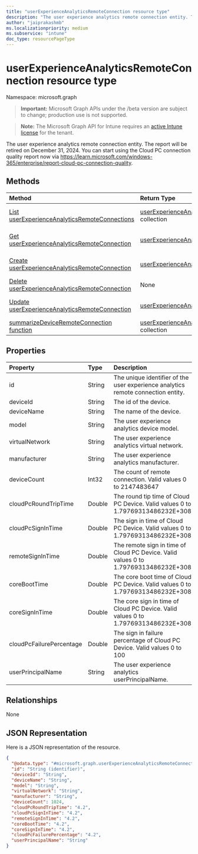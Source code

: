 ```yaml
---
title: "userExperienceAnalyticsRemoteConnection resource type"
description: "The user experience analytics remote connection entity. The report will be retired on December 31, 2024. You can start using the Cloud PC connection quality report now via https://learn.microsoft.com/windows-365/enterprise/report-cloud-pc-connection-quality."
author: "jaiprakashmb"
ms.localizationpriority: medium
ms.subservice: "intune"
doc_type: resourcePageType
---
```


# userExperienceAnalyticsRemoteConnection resource type

Namespace: microsoft.graph

> **Important:** Microsoft Graph APIs under the /beta version are subject to change; production use is not supported.

> **Note:** The Microsoft Graph API for Intune requires an [active Intune license](https://go.microsoft.com/fwlink/?linkid=839381) for the tenant.

The user experience analytics remote connection entity. The report will be retired on December 31, 2024. You can start using the Cloud PC connection quality report now via https://learn.microsoft.com/windows-365/enterprise/report-cloud-pc-connection-quality.

## Methods
|Method|Return Type|Description|
|:---|:---|:---|
|[List userExperienceAnalyticsRemoteConnections](../api/intune-devices-userexperienceanalyticsremoteconnection-list.md)|[userExperienceAnalyticsRemoteConnection](../resources/intune-devices-userexperienceanalyticsremoteconnection.md) collection|List properties and relationships of the [userExperienceAnalyticsRemoteConnection](../resources/intune-devices-userexperienceanalyticsremoteconnection.md) objects.|
|[Get userExperienceAnalyticsRemoteConnection](../api/intune-devices-userexperienceanalyticsremoteconnection-get.md)|[userExperienceAnalyticsRemoteConnection](../resources/intune-devices-userexperienceanalyticsremoteconnection.md)|Read properties and relationships of the [userExperienceAnalyticsRemoteConnection](../resources/intune-devices-userexperienceanalyticsremoteconnection.md) object.|
|[Create userExperienceAnalyticsRemoteConnection](../api/intune-devices-userexperienceanalyticsremoteconnection-create.md)|[userExperienceAnalyticsRemoteConnection](../resources/intune-devices-userexperienceanalyticsremoteconnection.md)|Create a new [userExperienceAnalyticsRemoteConnection](../resources/intune-devices-userexperienceanalyticsremoteconnection.md) object.|
|[Delete userExperienceAnalyticsRemoteConnection](../api/intune-devices-userexperienceanalyticsremoteconnection-delete.md)|None|Deletes a [userExperienceAnalyticsRemoteConnection](../resources/intune-devices-userexperienceanalyticsremoteconnection.md).|
|[Update userExperienceAnalyticsRemoteConnection](../api/intune-devices-userexperienceanalyticsremoteconnection-update.md)|[userExperienceAnalyticsRemoteConnection](../resources/intune-devices-userexperienceanalyticsremoteconnection.md)|Update the properties of a [userExperienceAnalyticsRemoteConnection](../resources/intune-devices-userexperienceanalyticsremoteconnection.md) object.|
|[summarizeDeviceRemoteConnection function](../api/intune-devices-userexperienceanalyticsremoteconnection-summarizedeviceremoteconnection.md)|[userExperienceAnalyticsRemoteConnection](../resources/intune-devices-userexperienceanalyticsremoteconnection.md) collection||

## Properties
|Property|Type|Description|
|:---|:---|:---|
|id|String|The unique identifier of the user experience analytics remote connection entity.|
|deviceId|String|The id of the device.|
|deviceName|String|The name of the device.|
|model|String|The user experience analytics device model.|
|virtualNetwork|String|The user experience analytics virtual network.|
|manufacturer|String|The user experience analytics manufacturer.|
|deviceCount|Int32|The count of remote connection. Valid values 0 to 2147483647|
|cloudPcRoundTripTime|Double|The round tip time of Cloud PC Device. Valid values 0 to 1.79769313486232E+308|
|cloudPcSignInTime|Double|The sign in time of Cloud PC Device. Valid values 0 to 1.79769313486232E+308|
|remoteSignInTime|Double|The remote sign in time of Cloud PC Device. Valid values 0 to 1.79769313486232E+308|
|coreBootTime|Double|The core boot time of Cloud PC Device. Valid values 0 to 1.79769313486232E+308|
|coreSignInTime|Double|The core sign in time of Cloud PC Device. Valid values 0 to 1.79769313486232E+308|
|cloudPcFailurePercentage|Double|The sign in failure percentage of Cloud PC Device. Valid values 0 to 100|
|userPrincipalName|String|The user experience analytics userPrincipalName.|

## Relationships
None

## JSON Representation
Here is a JSON representation of the resource.
<!-- {
  "blockType": "resource",
  "keyProperty": "id",
  "@odata.type": "microsoft.graph.userExperienceAnalyticsRemoteConnection"
}
-->
``` json
{
  "@odata.type": "#microsoft.graph.userExperienceAnalyticsRemoteConnection",
  "id": "String (identifier)",
  "deviceId": "String",
  "deviceName": "String",
  "model": "String",
  "virtualNetwork": "String",
  "manufacturer": "String",
  "deviceCount": 1024,
  "cloudPcRoundTripTime": "4.2",
  "cloudPcSignInTime": "4.2",
  "remoteSignInTime": "4.2",
  "coreBootTime": "4.2",
  "coreSignInTime": "4.2",
  "cloudPcFailurePercentage": "4.2",
  "userPrincipalName": "String"
}
```
